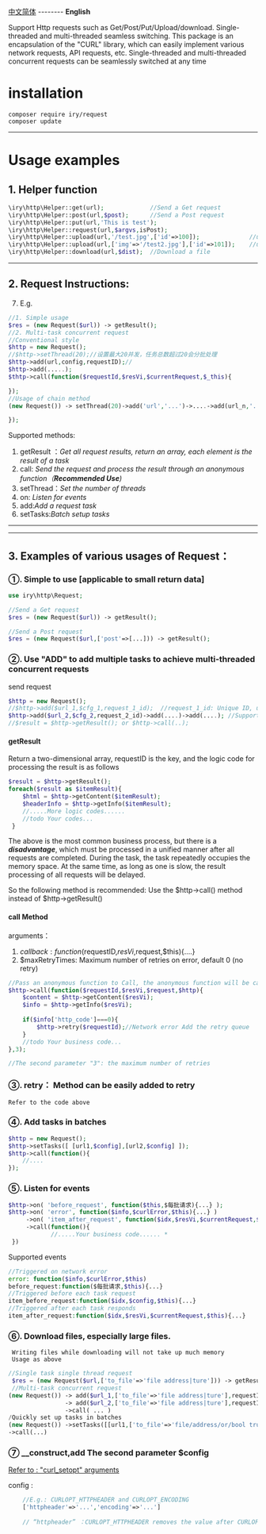  [中文简体](README.md) --------  **English**

Support Http requests such as Get/Post/Put/Upload/download. 
Single-threaded and multi-threaded seamless switching. 
This package is an encapsulation of the "CURL" library, 
which can easily implement various network requests, API requests, etc. 
Single-threaded and multi-threaded concurrent requests can be seamlessly switched at any time
# installation
```shell
composer require iry/request
composer update
```
---
# Usage examples
## 1. Helper function
```php
\iry\http\Helper::get(url);             //Send a Get request
\iry\http\Helper::post(url,$post);      //Send a Post request
\iry\http\Helper::put(url,'This is test'); 
\iry\http\Helper::request(url,$argvs,isPost);
\iry\http\Helper::upload(url,'/test.jpg',['id'=>100]);              //upload file=>'test.jpg'
\iry\http\Helper::upload(url,['img'=>'/test2.jpg'],['id'=>101]);    //upload
\iry\http\Helper::download(url,$dist);  //Download a file

```
---
## 2. Request Instructions:
7. E.g.
```php
//1. Simple usage
$res = (new Request($url)) -> getResult();
//2. Multi-task concurrent request
//Conventional style
$http = new Request();
//$http->setThread(20);//设置最大20并发，任务总数超过20会分批处理
$http->add(url,config,requestID);//
$http->add(.....);
$thtp->call(function($requestId,$resVi,$currentRequest,$_this){

});
//Usage of chain method
(new Request()) -> setThread(20)->add('url','...')->....->add(url_n,'....')->call(function(){

});
```
Supported methods:
1. getResult ：_Get all request results, return an array, each element is the result of a task_
2. call: _Send the request and process the result through an anonymous function（**Recommended Use**)_
3. setThread：_Set the number of threads_
4. on: _Listen for events_
5. add:_Add a request task_
6. setTasks:_Batch setup tasks_
---
---

## 3. Examples of various usages of Request：
### ①. Simple to use [applicable to small return data]
```php
use iry\http\Request;

//Send a Get request
$res = (new Request($url)) -> getResult();

//Send a Post request
$res = (new Request($url,['post'=>[...])) -> getResult();
```
### ②. Use "ADD" to add multiple tasks to achieve multi-threaded concurrent requests
send request
```php
$http = new Request();
//$http->add($url_1,$cfg_1,request_1_id);  //request_1_id: Unique ID, used to track the result of each request in multiple requests
$http->add($url_2,$cfg_2,request_2_id)->add(....)->add(....); //Support chain call
//$result = $http->getResult(); or $http->call(..);
```
#### getResult
Return a two-dimensional array, requestID is the key, 
and the logic code for processing the result is as follows
```php
$result = $http->getResult();
foreach($result as $itemResult){
	$html = $http->getContent($itemResult);
 	$headerInfo = $http->getInfo($itemResult);
 	//.....More logic codes......
 	//todo Your codes...
 }
```
The above is the most common business process, but there is a <i><b>disadvantage</b></i>, 
which must be processed in a unified manner after all requests are completed.
During the task, the task repeatedly occupies the memory space. 
At the same time, as long as one is slow, the result processing of all requests will be delayed.

So the following method is recommended: Use the $http->call() method instead of $http->getResult()
#### call Method
arguments：

1. $callback: function($requestID,$resVi,$request,$this){....}
2. $maxRetryTimes: Maximum number of retries on error, default 0 (no retry)

```php
//Pass an anonymous function to Call, the anonymous function will be called after each request is completed
$http->call(function($requestId,$resVi,$request,$http){
    $content = $http->getContent($resVi);
    $info = $http->getInfo($resVi);
    
    if($info['http_code']===0){
        $http->retry($requestId);//Network error Add the retry queue
    }
    //todo Your business code...
},3);

//The second parameter "3": the maximum number of retries
```
### ③. retry： Method can be easily added to retry

    Refer to the code above

### ④. Add tasks in batches
```php
$http = new Request();
$http->setTasks([ [url1,$config],[url2,$config] ]);
$http->call(function(){
    //....
});
```

### ⑤. Listen for events
```php
$http->on( 'before_request', function($this,$每批请求){...} );
$http->on( 'error', function($info,$curlError,$this){...} )
     ->on( 'item_after_request', function($idx,$resVi,$currentRequest,$this){...} )
	 ->call(function(){
 			//.....Your business code...... *
 })
```
Supported events
```php
//Triggered on network error
error: function($info,$curlError,$this)
before_request:function($每批请求,$this){...}
//Triggered before each task request
item_before_request:function($idx,$config,$this){...}
//Triggered after each task responds
item_after_request:function($idx,$resVi,$currentRequest,$this){...}
```
### ⑥. Download files, especially large files.
     Writing files while downloading will not take up much memory
     Usage as above
```php
//Single task single thread request
 $res = (new Request($url,['to_file'=>'file address|ture'])) -> getResult();
 //Multi-task concurrent request
(new Request()) -> add($url_1,['to_file'=>'file address|ture'],requestID_1)
                -> add($url_2,['to_file'=>'file address|ture'],requestID_2)
                ->call( ... )
/Quickly set up tasks in batches
(new Request()) ->setTasks([[url1,['to_file'=>'file/address/or/bool true'],'....']])
->call(...)
```
### ⑦ __construct,add The second parameter $config
[Refer to : "curl_setopt" arguments](https://www.php.net/manual/zh/function.curl-setopt.php)

config :
```php
    //E.g.: CURLOPT_HTTPHEADER and CURLOPT_ENCODING    
    ['httpheader'=>'...','encoding'=>'...']
    
    // “httpheader” ：CURLOPT_HTTPHEADER removes the value after CURLOPT_, and is not case sensitive。
```
